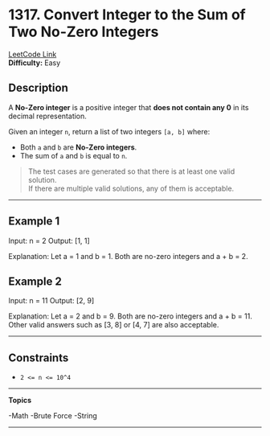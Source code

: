 # 1317. Convert Integer to the Sum of Two No-Zero Integers

[LeetCode Link](https://leetcode.com/problems/convert-integer-to-the-sum-of-two-no-zero-integers/)  
**Difficulty:** Easy

## Description

A **No-Zero integer** is a positive integer that **does not contain any 0** in its decimal representation.

Given an integer `n`, return a list of two integers `[a, b]` where:

- Both `a` and `b` are **No-Zero integers**.
- The sum of `a` and `b` is equal to `n`.

> The test cases are generated so that there is at least one valid solution.  
> If there are multiple valid solutions, any of them is acceptable.

---

## Example 1

Input: n = 2
Output: [1, 1]

Explanation:
Let a = 1 and b = 1.
Both are no-zero integers and a + b = 2.

## Example 2

Input: n = 11
Output: [2, 9]

Explanation:
Let a = 2 and b = 9.
Both are no-zero integers and a + b = 11.
Other valid answers such as [3, 8] or [4, 7] are also acceptable.

---

## Constraints

- `2 <= n <= 10^4`

---

**Topics**

-Math
-Brute Force
-String

---
